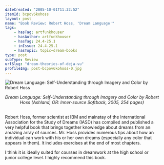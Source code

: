 ```yaml
---
dateCreated: "2005-10-01T11:32:52"
itemId: bcpov6kohoss
layout: post
name: "Book Review: Robert Hoss, 'Dream Language'"
tags:
    - hasTag: artfunkhouser
    - hasAuthor: artfunkhouser
    - hasTag: 24.4-25.1
    - inIssue: 24.4-25.1
    - hasTopic: topic~dream-books
type: post
subType: Review
urlSlug: "dream-theories-of-deja-vu"
profileImg: post-bcpov6kohoss-0.jpg
---
```


![Dream Language: Self-Understanding through Imagery and Color by Robert Hoss](../images/post-bcpov6kohoss-0.jpg)

<!--nopreview--><div style="text-align:center"><i>Dream Language: Self-Understanding through Imagery and Color by Robert Hoss (Ashland, OR: Inner-source Softback, 2005, 254 pages)</i></div><!--/nopreview-->
<br>

Robert Hoss, former scientist at IBM and mainstay of the International Association for the Study of Dreams (IASD) has compiled and published a very helpful book that brings together knowledge about dreams from an amazing array of sources. Mr. Hoss provides numerous tips about how an individual can work with his or her own dreams (especially any color that appears in them). It includes exercises at the end of most chapters.

I think it is ideally suited for courses in dreamwork at the high school or junior college level. I highly recommend this book.
